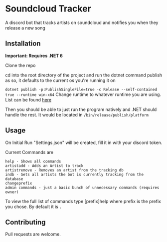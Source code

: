# Soundcloud Tracker

A discord bot that tracks artists on soundcloud and notifies you when they release a new song

## Installation

**Important: Requires .NET 6**

Clone the repo

cd  into the root directory of the project and run the dotnet command publish as so, it defaults to the current os you're running it on

`dotnet publish -p:PublishSingleFile=true -c Release --self-contained true --runtime win-x64` Change runtime to whatever runtime you are using. List can be found [here](https://learn.microsoft.com/en-us/dotnet/core/rid-catalog)

Then you should be able to just run the program natively and .NET should handle the rest. It would be located in `/bin/release/publish/platform`

## Usage
On Initial Run "Settings.json" will be created, fill it in with your discord token.

Current Commands are

```
help - Shows all commands
artistadd - Adds an Artist to track
artistremove - Removes an artist from the tracking db
indb - Gets all artists the bot is currently tracking from the database
changeprefix
admin commands - just a basic bunch of unnecessary commands (requires owner)
```

To view the full list of commands type [prefix]help where prefix is the prefix you chose. By default it is `.`

## Contributing
Pull requests are welcome. 